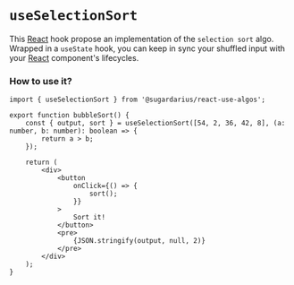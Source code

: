# ```useSelectionSort```

This [React](https://reactjs.org/) hook propose an implementation of the `selection sort` algo. <br />
Wrapped in a `useState` hook, you can keep in sync your shuffled input with your [React](https://reactjs.org/) component's lifecycles.

### How to use it?
```tsx
import { useSelectionSort } from '@sugardarius/react-use-algos';

export function bubbleSort() {
    const { output, sort } = useSelectionSort([54, 2, 36, 42, 8], (a: number, b: number): boolean => {
        return a > b;
    });

    return (
        <div>
            <button
                onClick={() => {
                    sort();
                }}
            >
                Sort it!
            </button>
            <pre>
                {JSON.stringify(output, null, 2)}
            </pre>
        </div>
    );
}
```